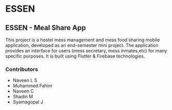 # ESSEN
## ESSEN - Meal Share App

This project is a hostel mess management and mess food sharing mobile application, developed as an end-semester mini project.
The application provides an interface for users (mess secretary, mess inmates,etc) for many specific purposes.
It is built using Flutter & Firebase technologies.

### Contributors
- Naveen L S
- Muhammed Fahim
- Naveen C
- Shadin M
- Syamagopal J
